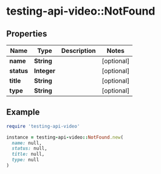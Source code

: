 # testing-api-video::NotFound

## Properties

| Name | Type | Description | Notes |
| ---- | ---- | ----------- | ----- |
| **name** | **String** |  | [optional] |
| **status** | **Integer** |  | [optional] |
| **title** | **String** |  | [optional] |
| **type** | **String** |  | [optional] |

## Example

```ruby
require 'testing-api-video'

instance = testing-api-video::NotFound.new(
  name: null,
  status: null,
  title: null,
  type: null
)
```

